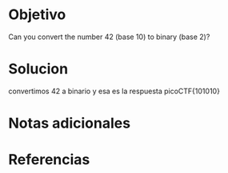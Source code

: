 # Objetivo
Can you convert the number 42 (base 10) to binary (base 2)?

# Solucion
convertimos 42 a binario y esa es la respuesta
picoCTF{101010}

# Notas adicionales

# Referencias